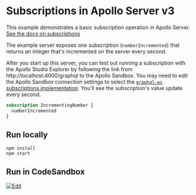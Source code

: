 # Subscriptions in Apollo Server v3

This example demonstrates a basic subscription operation in Apollo Server.
[See the docs on subscriptions](https://www.apollographql.com/docs/apollo-server/data/subscriptions/)

The example server exposes one subscription (`numberIncremented`) that returns
an integer that's incremented on the server every second.

After you start up this server, you can test out running a subscription with the
Apollo Studio Explorer by following the link from http://localhost:4000/graphql
to the Apollo Sandbox. You may need to edit the Apollo Sandbox connection
settings to select the
[`graphql-ws` subscriptions implementation](https://www.apollographql.com/docs/studio/explorer/additional-features/#subscription-support).
You'll see the subscription's value update every second.

```graphql
subscription IncrementingNumber {
  numberIncremented
}
```

## Run locally

```shell
npm install
npm start
```

## Run in CodeSandbox

<a href="https://codesandbox.io/s/github/apollographql/docs-examples/tree/main/apollo-server/v3/subscriptions-graphql-ws?fontsize=14&hidenavigation=1&initialpath=%2Fgraphql&theme=dark">
  <img alt="Edit" src="https://codesandbox.io/static/img/play-codesandbox.svg">
</a>
